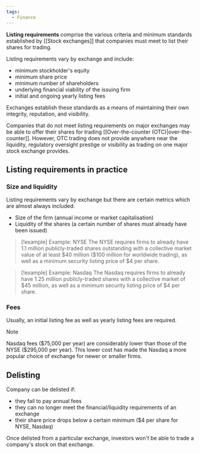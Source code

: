 ```yaml
---
tags:
  - Finance
---
```

**Listing requirements** comprise the various criteria and minimum standards established by [[Stock exchanges]] that companies must meet to list their shares for trading. 

Listing requirements vary by exchange and include:
- minimum stockholder's equity
- minimum share price
- minimum number of shareholders
- underlying financial viability of the issuing firm
- initial and ongoing yearly listing fees

Exchanges establish these standards as a means of maintaining their own integrity, reputation, and visibility.

Companies that do not meet listing requirements on major exchanges may be able to offer their shares for trading [[Over-the-counter (OTC)|over-the-counter]]. However, OTC trading does not provide anywhere near the liquidity, regulatory oversight prestige or visibility as trading on one major stock exchange provides.

## Listing requirements in practice

### Size and liquidity

Listing requirements vary by exchange but there are certain metrics which are almost always included: 
- Size of the firm (annual income or market capitalisation)
- Liquidity of the shares (a certain number of shares must already have been issued)

> [!example] Example: NYSE
> The NYSE requires firms to already have 1.1 million publicly-traded shares outstanding with a collective market value of at least \$40 million ($100 million for worldwide trading), as well as a minimum security listing price of \$4 per share.

> [!example] Example: Nasdaq
> The Nasdaq requires firms to already have 1.25 million publicly-traded shares with a collective market of \$45 million, as well as a minimum security listing price of \$4 per share.

### Fees
Usually, an initial listing fee as well as yearly listing fees are required.

> [!note]
> Nasdaq fees (\$75,000 per year) are considerably lower than those of the NYSE (\$295,000 per year). This lower cost has made the Nasdaq a more popular choice of exchange for newer or smaller firms.


## Delisting

Company can be delisted if:
- they fail to pay annual fees
- they can no longer meet the financial/liquidity requirements of an exchange
- their share price drops below a certain minimum (\$4 per share for NYSE, Nasdaq) 

Once delisted from a particular exchange, investors won't be able to trade a company's stock on that exchange.